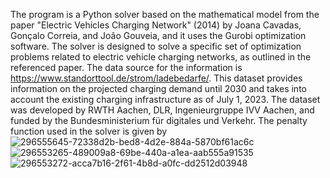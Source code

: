 The program is a Python solver based on the mathematical model from the paper "Electric Vehicles Charging Network" (2014) by Joana Cavadas, Gonçalo Correia, and João Gouveia, and it uses the Gurobi optimization software. The solver is designed to solve a specific set of optimization problems related to electric vehicle charging networks, as outlined in the referenced paper. The data source for the information is https://www.standorttool.de/strom/ladebedarfe/. This dataset provides information on the projected charging demand until 2030 and takes into account the existing charging infrastructure as of July 1, 2023. The dataset was developed by RWTH Aachen, DLR, Ingenieurgruppe IVV Aachen, and funded by the Bundesministerium für digitales und Verkehr. The penalty function used in the solver is given by
![296555645-72338d2b-bed8-4d2e-884a-5870bf61ac6c](https://github.com/n-hadi/Optimal-Charging-Station-Placement/assets/77697181/918e7ff6-b672-4d92-b820-08069079dadf)
![296553265-489009a8-69be-440a-a1ea-aab555a91535](https://github.com/n-hadi/Optimal-Charging-Station-Placement/assets/77697181/ee172f2d-3967-49ad-a992-ab4dbf5d8d2f)
![296553272-acca7b16-2f61-4b8d-a0fc-dd2512d03948](https://github.com/n-hadi/Optimal-Charging-Station-Placement/assets/77697181/04e6def4-30f3-4ef6-ace1-0b432f9f1f9d)
